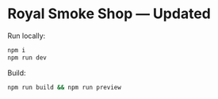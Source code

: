# Royal Smoke Shop — Updated
Run locally:
```bash
npm i
npm run dev
```
Build:
```bash
npm run build && npm run preview
```
